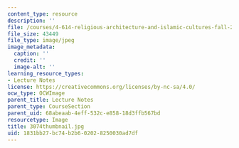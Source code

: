 ```yaml
---
content_type: resource
description: ''
file: /courses/4-614-religious-architecture-and-islamic-cultures-fall-2002/1831bb27bc74b2b602028250030ad7df_3074thumbnail.jpg
file_size: 43449
file_type: image/jpeg
image_metadata:
  caption: ''
  credit: ''
  image-alt: ''
learning_resource_types:
- Lecture Notes
license: https://creativecommons.org/licenses/by-nc-sa/4.0/
ocw_type: OCWImage
parent_title: Lecture Notes
parent_type: CourseSection
parent_uid: 68abeaab-4eff-532c-e858-18d3ffb567bd
resourcetype: Image
title: 3074thumbnail.jpg
uid: 1831bb27-bc74-b2b6-0202-8250030ad7df
---
```

